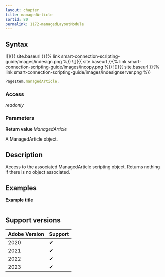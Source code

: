 ```yaml
---
layout: chapter
title: managedArticle
sortid: 80
permalink: 1172-managedLayoutModule
---
```


## Syntax

![]({{ site.baseurl }}{% link smart-connection-scripting-guide/images/indesign.png %}) ![]({{ site.baseurl }}{% link smart-connection-scripting-guide/images/incopy.png %}) ![]({{ site.baseurl }}{% link smart-connection-scripting-guide/images/indesignserver.png %})

```javascript
PageItem.managedArticle;
```

### Access

_readonly_

### Parameters

**Return value** _ManagedArticle_

A ManagedArticle object.

## Description

Access to the associated ManagedArticle scripting object.
Returns nothing if there is no object associated.

## Examples

**Example title**

```javascript

```

## Support versions

| Adobe Version | Support |
| ------------- | ------- |
| 2020          | ✔       |
| 2021          | ✔       |
| 2022          | ✔       |
| 2023          | ✔       |
